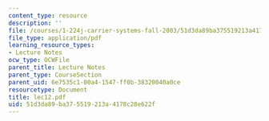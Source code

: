 ```yaml
---
content_type: resource
description: ''
file: /courses/1-224j-carrier-systems-fall-2003/51d3da89ba375519213a4178c28e622f_lec12.pdf
file_type: application/pdf
learning_resource_types:
- Lecture Notes
ocw_type: OCWFile
parent_title: Lecture Notes
parent_type: CourseSection
parent_uid: 6e7535c1-00a4-1547-ff0b-38320040a0ce
resourcetype: Document
title: lec12.pdf
uid: 51d3da89-ba37-5519-213a-4178c28e622f
---
```

